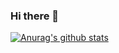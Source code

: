 ### Hi there 👋
[![Anurag's github stats](https://github-readme-stats.vercel.app/api?username=RuiqiW)](https://github.com/anuraghazra/github-readme-stats)
<!--
**RuiqiW/RuiqiW** is a ✨ _special_ ✨ repository because its `README.md` (this file) appears on your GitHub profile.

Here are some ideas to get you started:

- 🔭 I’m currently working on ...
- 🌱 I’m currently learning ...
- 👯 I’m looking to collaborate on ...
- 🤔 I’m looking for help with ...
- 💬 Ask me about ...
- 📫 How to reach me: ...
- 😄 Pronouns: ...
- ⚡ Fun fact: ...
-->
